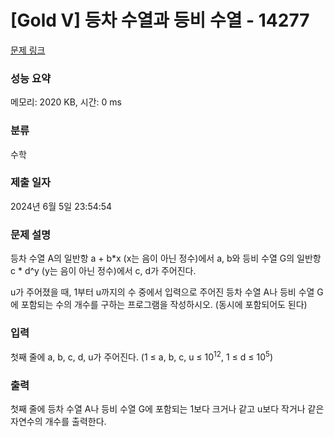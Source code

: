 # [Gold V] 등차 수열과 등비 수열 - 14277 

[문제 링크](https://www.acmicpc.net/problem/14277) 

### 성능 요약

메모리: 2020 KB, 시간: 0 ms

### 분류

수학

### 제출 일자

2024년 6월 5일 23:54:54

### 문제 설명

<p>등차 수열 A의 일반항 a + b*x (x는 음이 아닌 정수)에서 a, b와 등비 수열 G의 일반항 c * d^y (y는 음이 아닌 정수)에서 c, d가 주어진다.</p>

<p>u가 주어졌을 때, 1부터 u까지의 수 중에서 입력으로 주어진 등차 수열 A나 등비 수열 G에 포함되는 수의 개수를 구하는 프로그램을 작성하시오. (동시에 포함되어도 된다)</p>

### 입력 

 <p>첫째 줄에 a, b, c, d, u가 주어진다. (1 ≤ a, b, c, u ≤ 10<sup>12</sup>, 1 ≤ d ≤ 10<sup>5</sup>)</p>

### 출력 

 <p>첫째 줄에 등차 수열 A나 등비 수열 G에 포함되는 1보다 크거나 같고 u보다 작거나 같은 자연수의 개수를 출력한다.</p>

